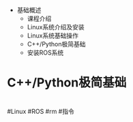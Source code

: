 - 基础概述
	- 课程介绍
	- Linux系统介绍及安装
	- Linux系统基础操作
	- C++/Python极简基础
	- 安装ROS系统


# C++/Python极简基础


#

#Linux #ROS #rm #指令 


